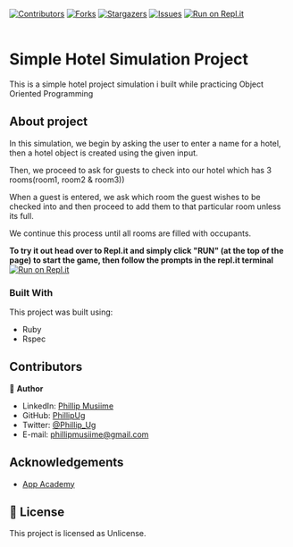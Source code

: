 [![Contributors][contributors-shield]][contributors-url]
[![Forks][forks-shield]][forks-url]
[![Stargazers][stars-shield]][stars-url]
[![Issues][issues-shield]][issues-url]
[![Run on Repl.it][replit-badge]][replit-url]
<br />
<br />


# Simple Hotel Simulation Project
This is a simple hotel project simulation i built while practicing Object Oriented Programming

## About project

In this simulation, we begin by asking the user to enter a name for a hotel, then a hotel object is created using the given input.  

Then, we proceed to ask for guests to check into our hotel which has 3 rooms(room1, room2 & room3))

When a guest is entered, we ask which room the guest wishes to be checked into and then proceed to add them to that particular room unless its full.

We continue this process until all rooms are filled with occupants.

**To try it out head over to Repl.it and simply click "RUN" (at the top of the page) to start the game, then follow the prompts in the repl.it terminal**
<br />
[![Run on Repl.it][replit-badge]][replit-url]

### Built With
This project was built using:
* Ruby
* Rspec

## Contributors

:bust_in_silhouette: **Author**

- LinkedIn: [Phillip Musiime](https://www.linkedin.com/in/phillip-musiime-74657019a/)
- GitHub: [PhillipUg](https://github.com/PhillipUg)
- Twitter: [@Phillip_Ug](https://twitter.com/Phillip_Ug)
- E-mail: phillipmusiime@gmail.com


<!-- ACKNOWLEDGEMENTS -->
## Acknowledgements
* [App Academy](https://www.appacademy.io/)

<!-- MARKDOWN LINKS & IMAGES -->
<!-- https://www.markdownguide.org/basic-syntax/#reference-style-links -->
[contributors-shield]: https://img.shields.io/github/contributors/PhillipUg/hotel-project.svg?style=flat-square
[contributors-url]: https://github.com/PhillipUg/hotel-project/graphs/contributors
[forks-shield]: https://img.shields.io/github/forks/PhillipUg/hotel-project.svg?style=flat-square
[forks-url]: https://github.com/PhillipUg/hotel-project/network/members
[stars-shield]: https://img.shields.io/github/stars/PhillipUg/hotel-project.svg?style=flat-square
[stars-url]: https://github.com/PhillipUg/hotel-project/stargazers
[issues-shield]: https://img.shields.io/github/issues/PhillipUg/hotel-project.svg?style=flat-square
[issues-url]: https://github.com/PhillipUg/hotel-project/issues
[replit-badge]: https://repl.it/badge/github/PhillipUg/hotel-project
[replit-url]: https://repl.it/@PhillipUg/hotel-project

## 📝 License

This project is licensed as Unlicense.
